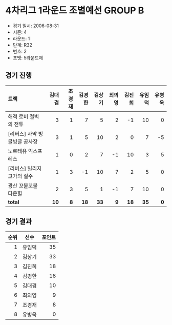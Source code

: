 # 4차리그 1라운드 조별예선 GROUP B

- 경기 일시: 2006-08-31
- 시즌: 4
- 라운드: 1
- 단계: R32
- 번호: 2
- 포맷: 5라운드제





## 경기 진행

| 트랙 | 김대겸 | 조경재 | 김경한 | 김상기 | 최의영 | 김진희 | 유임덕 | 유병욱 |
|:---|---:|---:|---:|---:|---:|---:|---:|---:|
| 해적 로비 절벽의 전투 | 3 | 1 | 7 | 5 | 2 | -1 | 10 | 0 |
| [리버스] 사막 빙글빙글 공사장 | 3 | 1 | 5 | 10 | 2 | 0 | 7 | -5 |
| 노르테유 익스프레스 | 1 | 0 | 2 | 7 | -1 | 10 | 3 | 5 |
| [리버스] 빌리지 고가의 질주 | 1 | 3 | -1 | 10 | 7 | 2 | 5 | 0 |
| 광산 꼬불꼬불 다운힐 | 2 | 3 | 5 | 1 | -1 | 7 | 10 | 0 |
| __total__ | __10__ | __8__ | __18__ | __33__ | __9__ | __18__ | __35__ | __0__ |




## 경기 결과

| 순위 | 선수 | 포인트 |
|---:|:---:|---:|
| 1 | 유임덕 | 35 |
| 2 | 김상기 | 33 |
| 3 | 김진희 | 18 |
| 4 | 김경한 | 18 |
| 5 | 김대겸 | 10 |
| 6 | 최의영 | 9 |
| 7 | 조경재 | 8 |
| 8 | 유병욱 | 0 |

